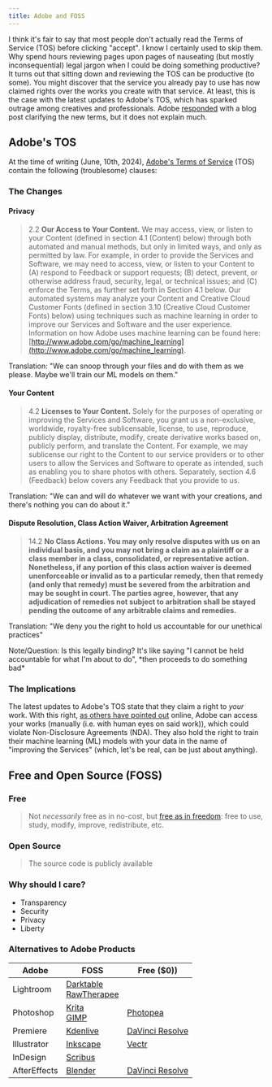 ```yaml
---
title: Adobe and FOSS
---
```


I think it's fair to say that most people don't actually read the Terms of Service (TOS) before clicking "accept". I know I certainly used to skip them. Why spend hours reviewing pages upon pages of nauseating (but mostly inconsequential) legal jargon when I could be doing something productive? 
It turns out that sitting down and reviewing the TOS can be productive (to some). You might discover that the service you already pay to use has now claimed rights over the works you create with that service. At least, this is the case with the latest updates to Adobe's TOS, which has sparked outrage among creatives and professionals. Adobe [responded](https://blog.adobe.com/en/publish/2024/06/06/clarification-adobe-terms-of-use) with a blog post clarifying the new terms, but it does not explain much. 
## Adobe's TOS
At the time of writing (June, 10th, 2024),  [Adobe's Terms of Service](https://www.adobe.com/legal/terms.html) (TOS) contain the following (troublesome) clauses:
### The Changes
#### Privacy
> 2.2 **Our Access to Your Content.** We may access, view, or listen to your Content (defined in section 4.1 (Content) below) through both automated and manual methods, but only in limited ways, and only as permitted by law. For example, in order to provide the Services and Software, we may need to access, view, or listen to your Content to (A) respond to Feedback or support requests; (B) detect, prevent, or otherwise address fraud, security, legal, or technical issues; and (C) enforce the Terms, as further set forth in Section 4.1 below. Our automated systems may analyze your Content and Creative Cloud Customer Fonts (defined in section 3.10 (Creative Cloud Customer Fonts) below) using techniques such as machine learning in order to improve our Services and Software and the user experience. Information on how Adobe uses machine learning can be found here: [http://www.adobe.com/go/machine_learning](http://www.adobe.com/go/machine_learning).

Translation: "We can snoop through your files and do with them as we please. Maybe we'll train our ML models on them."
#### Your Content
> 4.2 **Licenses to Your Content.** Solely for the purposes of operating or improving the Services and Software, you grant us a non-exclusive, worldwide, royalty-free sublicensable, license, to use, reproduce, publicly display, distribute, modify, create derivative works based on, publicly perform, and translate the Content. For example, we may sublicense our right to the Content to our service providers or to other users to allow the Services and Software to operate as intended, such as enabling you to share photos with others. Separately, section 4.6 (Feedback) below covers any Feedback that you provide to us.

Translation: "We can and will do whatever we want with your creations, and there's nothing you can do about it."
#### Dispute Resolution, Class Action Waiver, Arbitration Agreement
> 14.2 **No Class Actions. You may only resolve disputes with us on an individual basis, and you may not bring a claim as a plaintiff or a class member in a class, consolidated, or representative action. Nonetheless, if any portion of this class action waiver is deemed unenforceable or invalid as to a particular remedy, then that remedy (and only that remedy) must be severed from the arbitration and may be sought in court. The parties agree, however, that any adjudication of remedies not subject to arbitration shall be stayed pending the outcome of any arbitrable claims and remedies.**

Translation: "We deny you the right to hold us accountable for our unethical practices"

Note/Question: Is this legally binding? It's like saying "I cannot be held accountable for what I'm about to do", \*then proceeds to do something bad\*
### The Implications
The latest updates to Adobe's TOS state that they claim a right to *your* work. With this right, [as others have pointed out](https://9to5mac.com/2024/06/06/change-to-adobe-terms-amp-conditions/) online, Adobe can access your works (manually (i.e. with human eyes on said work)), which could violate Non-Disclosure Agreements (NDA). They also hold the right to train their machine learning (ML) models with your data in the name of "improving the Services" (which, let's be real, can be just about anything). 
## Free and Open Source (FOSS)
### Free
> Not *necessarily* free as in no-cost, but [free as in freedom](https://www.gnu.org/philosophy/free-sw.html): free to use, study, modify, improve, redistribute, etc.
### Open Source
> The source code is publicly available
### Why should I care? 
- Transparency
- Security
- Privacy
- Liberty
### Alternatives to Adobe Products

| Adobe        | FOSS                                                                               | Free ($0))                                                                  |
| ------------ | ---------------------------------------------------------------------------------- | --------------------------------------------------------------------------- |
| Lightroom    | [Darktable](https://www.darktable.org/)<br>[RawTherapee](https://rawtherapee.com/) |                                                                             |
| Photoshop    | [Krita](https://krita.org/en/)<br>[GIMP](https://www.gimp.org/)                    | [Photopea](https://www.photopea.com/)                                       |
| Premiere     | [Kdenlive](https://kdenlive.org/en/)                                               | [DaVinci Resolve](https://www.blackmagicdesign.com/products/davinciresolve) |
| Illustrator  | [Inkscape](https://inkscape.org/)                                                  | [Vectr](https://vectr.com/)                                                 |
| InDesign     | [Scribus](https://www.scribus.net/)                                                |                                                                             |
| AfterEffects | [Blender](https://www.blender.org/)                                                | [DaVinci Resolve](https://www.blackmagicdesign.com/products/davinciresolve) |

